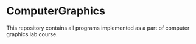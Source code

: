 # ComputerGraphics

This repository contains all programs implemented as a part of computer graphics lab course.
